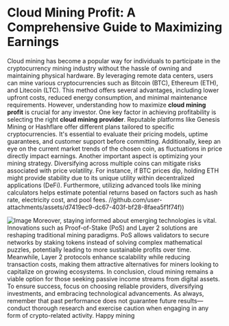 # Cloud Mining Profit: A Comprehensive Guide to Maximizing Earnings
Cloud mining has become a popular way for individuals to participate in the cryptocurrency mining industry without the hassle of owning and maintaining physical hardware. By leveraging remote data centers, users can mine various cryptocurrencies such as Bitcoin (BTC), Ethereum (ETH), and Litecoin (LTC). This method offers several advantages, including lower upfront costs, reduced energy consumption, and minimal maintenance requirements. However, understanding how to maximize **cloud mining profit** is crucial for any investor.
One key factor in achieving profitability is selecting the right **cloud mining provider**. Reputable platforms like Genesis Mining or Hashflare offer different plans tailored to specific cryptocurrencies. It's essential to evaluate their pricing models, uptime guarantees, and customer support before committing. Additionally, keep an eye on the current market trends of the chosen coin, as fluctuations in price directly impact earnings.
Another important aspect is optimizing your mining strategy. Diversifying across multiple coins can mitigate risks associated with price volatility. For instance, if BTC prices dip, holding ETH might provide stability due to its unique utility within decentralized applications (DeFi). Furthermore, utilizing advanced tools like mining calculators helps estimate potential returns based on factors such as hash rate, electricity cost, and pool fees.
 //github.com/user-attachments/assets/d7419ec9-dc67-403f-bf28-8faea5f1f74f))

![Image](https://github.com/user-attachments/assets/4a25d116-2220-4385-b08e-f287af8fcbc4)
Moreover, staying informed about emerging technologies is vital. Innovations such as Proof-of-Stake (PoS) and Layer 2 solutions are reshaping traditional mining paradigms. PoS allows validators to secure networks by staking tokens instead of solving complex mathematical puzzles, potentially leading to more sustainable profits over time. Meanwhile, Layer 2 protocols enhance scalability while reducing transaction costs, making them attractive alternatives for miners looking to capitalize on growing ecosystems.
In conclusion, cloud mining remains a viable option for those seeking passive income streams from digital assets. To ensure success, focus on choosing reliable providers, diversifying investments, and embracing technological advancements. As always, remember that past performance does not guarantee future results—conduct thorough research and exercise caution when engaging in any form of crypto-related activity. Happy mining
